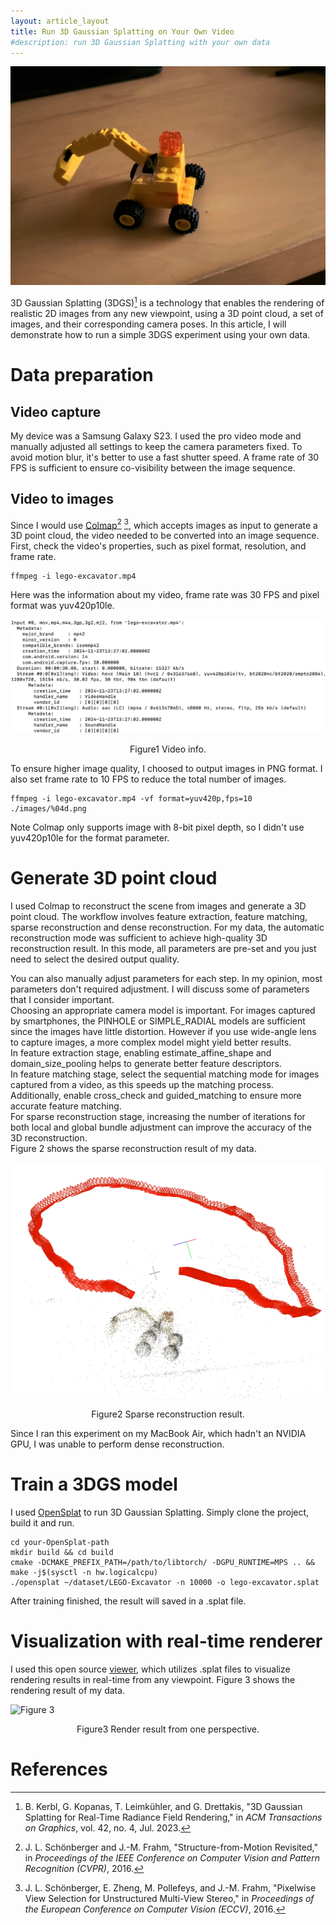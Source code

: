 ```yaml
---
layout: article_layout
title: Run 3D Gaussian Splatting on Your Own Video
#description: run 3D Gaussian Splatting with your own data
---
```


![Figure 0](../images/1.Run_3DGS_on_Your_Own_Video/fig0.png)

3D Gaussian Splatting (3DGS)[^1] is a technology that enables the rendering of realistic 2D images from any new viewpoint, using a 3D point cloud, a set of images, and their corresponding camera poses. In this article, I will demonstrate how to run a simple 3DGS experiment using your own data.

# Data preparation

## Video capture
My device was a Samsung Galaxy S23. I used the pro video mode and manually adjusted all settings to keep the camera parameters fixed. To avoid motion blur, it's better to use a fast shutter speed. A frame rate of 30 FPS is sufficient to ensure co-visibility between the image sequence.

## Video to images
Since I would use [Colmap](https://colmap.github.io/)[^2] [^3], which accepts images as input to generate a 3D point cloud, the video needed to be converted into an image sequence.
First, check the video's properties, such as pixel format, resolution, and frame rate.
```
ffmpeg -i lego-excavator.mp4
```
Here was the information about my video, frame rate was 30 FPS and pixel format was yuv420p10le.

![Figure 1](../images/1.Run_3DGS_on_Your_Own_Video/fig1.jpg)
<center>Figure1 Video info.</center>

To ensure higher image quality, I choosed to output images in PNG format. I also set frame rate to 10 FPS to reduce the total number of images.
```
ffmpeg -i lego-excavator.mp4 -vf format=yuv420p,fps=10 ./images/%04d.png
```
Note Colmap only supports image with 8-bit pixel depth, so I didn't use yuv420p10le for the format parameter. 

# Generate 3D point cloud
I used Colmap to reconstruct the scene from images and generate a 3D point cloud. The workflow involves feature extraction, feature matching, sparse reconstruction and dense reconstruction. For my data, the automatic reconstruction mode was sufficient to achieve high-quality 3D reconstruction result. In this mode, all parameters are pre-set and you just need to select the desired output quality. 

You can also manually adjust parameters for each step. In my opinion, most parameters don't required adjustment. I will discuss some of parameters that I consider important.\
Choosing an appropriate camera model is important. For images captured by smartphones, the PINHOLE or SIMPLE_RADIAL models are sufficient since the images have little distortion. However if you use wide-angle lens to capture images, a more complex model might yield better results.\
In feature extraction stage, enabling estimate_affine_shape and domain_size_pooling helps to generate better feature descriptors.\
In feature matching stage, select the sequential matching mode for images captured from a video, as this speeds up the matching process. Additionally, enable cross_check and guided_matching to ensure more accurate feature matching.\
For sparse reconstruction stage, increasing the number of iterations for both local and global bundle adjustment can improve the accuracy of the 3D reconstruction.\
Figure 2 shows the sparse reconstruction result of my data.

![Figure 2](../images/1.Run_3DGS_on_Your_Own_Video/fig2.png)
<center>Figure2 Sparse reconstruction result.</center>

Since I ran this experiment on my MacBook Air, which hadn't an NVIDIA GPU, I was unable to perform dense reconstruction.

# Train a 3DGS model
I used [OpenSplat](https://github.com/pierotofy/OpenSplat) to run 3D Gaussian Splatting. Simply clone the project, build it and run. 
```
cd your-OpenSplat-path
mkdir build && cd build
cmake -DCMAKE_PREFIX_PATH=/path/to/libtorch/ -DGPU_RUNTIME=MPS .. && make -j$(sysctl -n hw.logicalcpu)
./opensplat ~/dataset/LEGO-Excavator -n 10000 -o lego-excavator.splat
```
After training finished, the result will saved in a .splat file.

# Visualization with real-time renderer
I used this open source [viewer](https://github.com/antimatter15/splat?tab=readme-ov-file), which utilizes .splat files to visualize rendering results in real-time from any viewpoint. Figure 3 shows the rendering result of my data.

![Figure 3](../images/1.Run_3DGS_on_Your_Own_Video/fig4.png)
<center>Figure3 Render result from one perspective.</center>

# References
[^1]: B. Kerbl, G. Kopanas, T. Leimkühler, and G. Drettakis, "3D Gaussian Splatting for Real-Time Radiance Field Rendering," in *ACM Transactions on Graphics*, vol. 42, no. 4, Jul. 2023.
[^2]: J. L. Schönberger and J.-M. Frahm, "Structure-from-Motion Revisited," in *Proceedings of the IEEE Conference on Computer Vision and Pattern Recognition (CVPR)*, 2016.
[^3]: J. L. Schönberger, E. Zheng, M. Pollefeys, and J.-M. Frahm, "Pixelwise View Selection for Unstructured Multi-View Stereo," in *Proceedings of the European Conference on Computer Vision (ECCV)*, 2016.
